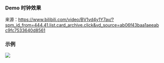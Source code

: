 ### Demo 时钟效果

来源：https://www.bilibili.com/video/BV1vd4y1Y7av/?spm_id_from=444.41.list.card_archive.click&vd_source=ab06f43baa1aeeabc9fc7533640d8561

### 示例

![](https://cdn.jsdelivr.net/gh/Gip886/picture/img/20221217225646.png)